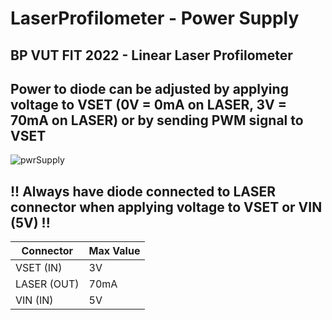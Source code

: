 # LaserProfilometer - Power Supply

## BP VUT FIT 2022 - Linear Laser Profilometer

## Power to diode can be adjusted by applying voltage to VSET (0V = 0mA on LASER, 3V = 70mA on LASER) or by sending PWM signal to VSET

![pwrSupply](https://user-images.githubusercontent.com/79001413/193200362-36d14234-8879-4ebf-aa8f-c2eb54cff3ba.png)

## !! Always have diode connected to LASER connector when applying voltage to VSET or VIN (5V) !!



| Connector   | Max Value   |
| ----------- | ----------- |
| VSET (IN)   | 3V          |
| LASER (OUT) | 70mA        |
| VIN (IN)    | 5V          |

